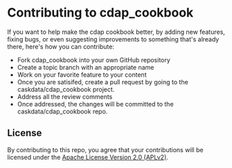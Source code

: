 # Contributing to cdap_cookbook

If you want to help make the cdap cookbook better, by adding new features,
fixing bugs, or even suggesting improvements to something that's already
there, here's how you can contribute:

 * Fork cdap_cookbook into your own GitHub repository
 * Create a topic branch with an appropriate name
 * Work on your favorite feature to your content
 * Once you are satisifed, create a pull request by going to the caskdata/cdap_cookbook project.
 * Address all the review comments
 * Once addressed, the changes will be committed to the caskdata/cdap_cookbook repo.

## License

By contributing to this repo, you agree that your contributions will be
licensed under the [Apache License Version 2.0 (APLv2)](LICENSE.txt).
